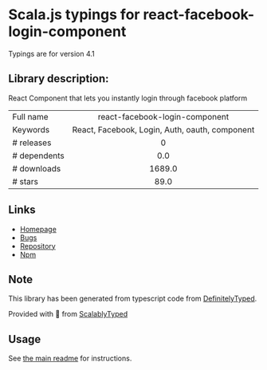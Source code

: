 
# Scala.js typings for react-facebook-login-component

Typings are for version 4.1

## Library description:
React Component that lets you instantly login through facebook platform

|                    |                 |
| ------------------ | :-------------: |
| Full name          | react-facebook-login-component |
| Keywords           | React, Facebook, Login, Auth, oauth, component |
| # releases         | 0 |
| # dependents       | 0.0 |
| # downloads        | 1689.0 |
| # stars            | 89.0 |

## Links
- [Homepage](https://github.com/kennetpostigo/react-facebook-login-component#readme)
- [Bugs](https://github.com/kennetpostigo/react-facebook-login-component/issues)
- [Repository](https://github.com/kennetpostigo/react-facebook-login-component)
- [Npm](https://www.npmjs.com/package/react-facebook-login-component)
    


## Note
This library has been generated from typescript code from [DefinitelyTyped](https://definitelytyped.org).

Provided with :purple_heart: from [ScalablyTyped](https://github.com/oyvindberg/ScalablyTyped)

## Usage
See [the main readme](../../readme.md) for instructions.


